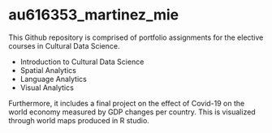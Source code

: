 # au616353_martinez_mie
This Github repository is comprised of portfolio assignments for the elective courses in Cultural Data Science. 
- Introduction to Cultural Data Science
- Spatial Analytics
- Language Analytics
- Visual Analytics

Furthermore, it includes a final project on the effect of Covid-19 on the world economy measured by GDP changes per country. 
This is visualized through world maps produced in R studio.
